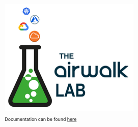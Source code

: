 ![](./_images/the-airwalk-lab.png)

Documentation can be found [here](https://github.com/AirWalk-mj/lab-docs)